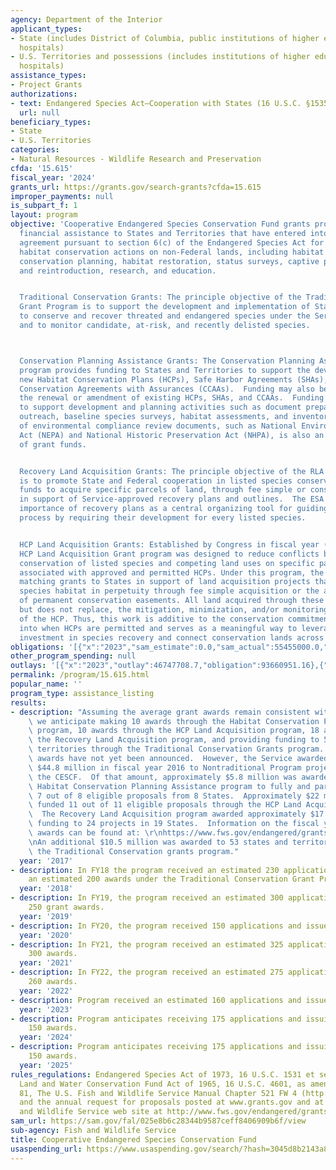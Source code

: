 ```yaml
---
agency: Department of the Interior
applicant_types:
- State (includes District of Columbia, public institutions of higher education and
  hospitals)
- U.S. Territories and possessions (includes institutions of higher education and
  hospitals)
assistance_types:
- Project Grants
authorizations:
- text: Endangered Species Act—Cooperation with States (16 U.S.C. §1535).
  url: null
beneficiary_types:
- State
- U.S. Territories
categories:
- Natural Resources - Wildlife Research and Preservation
cfda: '15.615'
fiscal_year: '2024'
grants_url: https://grants.gov/search-grants?cfda=15.615
improper_payments: null
is_subpart_f: 1
layout: program
objective: 'Cooperative Endangered Species Conservation Fund grants provide Federal
  financial assistance to States and Territories that have entered into a cooperative
  agreement pursuant to section 6(c) of the Endangered Species Act for species and
  habitat conservation actions on non-Federal lands, including habitat acquisition,
  conservation planning, habitat restoration, status surveys, captive propagation
  and reintroduction, research, and education.


  Traditional Conservation Grants: The principle objective of the Traditional Conservation
  Grant Program is to support the development and implementation of States programs
  to conserve and recover threated and endangered species under the Service''s jurisdiction
  and to monitor candidate, at-risk, and recently delisted species.



  Conservation Planning Assistance Grants: The Conservation Planning Assistance Grant
  program provides funding to States and Territories to support the development of
  new Habitat Conservation Plans (HCPs), Safe Harbor Agreements (SHAs), and Candidate
  Conservation Agreements with Assurances (CCAAs).  Funding may also be used to support
  the renewal or amendment of existing HCPs, SHAs, and CCAAs.  Funding may be used
  to support development and planning activities such as document preparation, public
  outreach, baseline species surveys, habitat assessments, and inventories.  The preparation
  of environmental compliance review documents, such as National Environmental Policy
  Act (NEPA) and National Historic Preservation Act (NHPA), is also an eligible use
  of grant funds.


  Recovery Land Acquisition Grants: The principle objective of the RLA Grant program
  is to promote State and Federal cooperation in listed species conservation by leveraging
  funds to acquire specific parcels of land, through fee simple or conservation easement,
  in support of Service-approved recovery plans and outlines.  The ESA conveys the
  importance of recovery plans as a central organizing tool for guiding the recovery
  process by requiring their development for every listed species.


  HCP Land Acquisition Grants: Established by Congress in fiscal year (FY) 1997, the
  HCP Land Acquisition Grant program was designed to reduce conflicts between the
  conservation of listed species and competing land uses on specific parcels of land
  associated with approved and permitted HCPs. Under this program, the Service provides
  matching grants to States in support of land acquisition projects that will conserve
  species habitat in perpetuity through fee simple acquisition or the acquisition
  of permanent conservation easements. All land acquired through these grants complements,
  but does not replace, the mitigation, minimization, and/or monitoring commitments
  of the HCP. Thus, this work is additive to the conservation commitments entered
  into when HCPs are permitted and serves as a meaningful way to leverage non-Federal
  investment in species recovery and connect conservation lands across the landscape.'
obligations: '[{"x":"2023","sam_estimate":0.0,"sam_actual":55455000.0,"usa_spending_actual":85752591.15},{"x":"2024","sam_estimate":0.0,"sam_actual":60462000.0,"usa_spending_actual":86854817.48},{"x":"2025","sam_estimate":0.0,"sam_actual":52162000.0,"usa_spending_actual":-12658507.24}]'
other_program_spending: null
outlays: '[{"x":"2023","outlay":46747708.7,"obligation":93660951.16},{"x":"2024","outlay":9710983.12,"obligation":85141359.73},{"x":"2025","outlay":0.0,"obligation":3738997.93}]'
permalink: /program/15.615.html
popular_name: ''
program_type: assistance_listing
results:
- description: "Assuming the average grant awards remain consistent with FY16 levels,\
    \ we anticipate making 10 awards through the Habitat Conservation Planning Assistance\
    \ program, 10 awards through the HCP Land Acquisition program, 18 awards through\
    \ the Recovery Land Acquisition program, and providing funding to 53 states and\
    \ territories through the Traditional Conservation Grants program. FY 2017 grant\
    \ awards have not yet been announced.  However, the Service awarded approximately\
    \ $44.8 million in fiscal year 2016 to Nontraditional Program projects through\
    \ the CESCF.  Of that amount, approximately $5.8 million was awarded through the\
    \ Habitat Conservation Planning Assistance program to fully and partially fund\
    \ 7 out of 8 eligible proposals from 8 States.  Approximately $22 million fully\
    \ funded 11 out of 11 eligible proposals through the HCP Land Acquisition program.\
    \  The Recovery Land Acquisition program awarded approximately $17.2 million in\
    \ funding to 24 projects in 19 States.  Information on the fiscal year 2016 grant\
    \ awards can be found at: \r\nhttps://www.fws.gov/endangered/grants/pdf/FY16.CESCF-ProjectDescriptions.pdf\r\
    \nAn additional $10.5 million was awarded to 53 states and territories through\
    \ the Traditional Conservation grants program."
  year: '2017'
- description: In FY18 the program received an estimated 230 applications and issued
    an estimated 200 awards under the Traditional Conservation Grant Program.
  year: '2018'
- description: In FY19, the program received an estimated 300 applications and issued
    250 grant awards.
  year: '2019'
- description: In FY20, the program received 150 applications and issued 150 awards.
  year: '2020'
- description: In FY21, the program received an estimated 325 applications and issued
    300 awards.
  year: '2021'
- description: In FY22, the program received an estimated 275 applications and issued
    260 awards.
  year: '2022'
- description: Program received an estimated 160 applications and issued 146 awards.
  year: '2023'
- description: Program anticipates receiving 175 applications and issuing an estimated
    150 awards.
  year: '2024'
- description: Program anticipates receiving 175 applications and issuing an estimated
    150 awards.
  year: '2025'
rules_regulations: Endangered Species Act of 1973, 16 U.S.C. 1531 et seq., as amended;
  Land and Water Conservation Fund Act of 1965, 16 U.S.C. 4601, as amended; 50 CFR
  81, The U.S. Fish and Wildlife Service Manual Chapter 521 FW 4 (http://www.fws.gov/policy/521fw4.html);
  and the annual request for proposals posted at www.grants.gov and at the U.S. Fish
  and Wildlife Service web site at http://www.fws.gov/endangered/grants/section6/index.html.
sam_url: https://sam.gov/fal/025e8b6c28344b9587ceff8406909b6f/view
sub-agency: Fish and Wildlife Service
title: Cooperative Endangered Species Conservation Fund
usaspending_url: https://www.usaspending.gov/search/?hash=3045d8b2143a82495ff82c4825e5fe62
---
```

